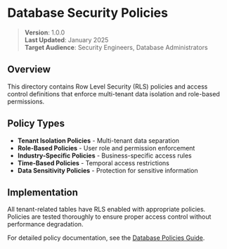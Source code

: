 # Database Security Policies

> **Version**: 1.0.0  
> **Last Updated**: January 2025  
> **Target Audience**: Security Engineers, Database Administrators  

## Overview

This directory contains Row Level Security (RLS) policies and access control definitions that enforce multi-tenant data isolation and role-based permissions.

## Policy Types

- **Tenant Isolation Policies** - Multi-tenant data separation
- **Role-Based Policies** - User role and permission enforcement
- **Industry-Specific Policies** - Business-specific access rules
- **Time-Based Policies** - Temporal access restrictions
- **Data Sensitivity Policies** - Protection for sensitive information

## Implementation

All tenant-related tables have RLS enabled with appropriate policies. Policies are tested thoroughly to ensure proper access control without performance degradation.

For detailed policy documentation, see the [Database Policies Guide](../POLICIES.md).